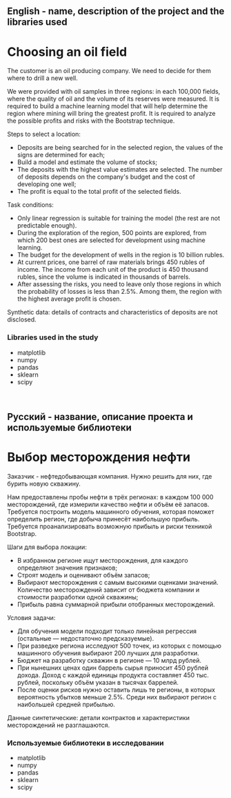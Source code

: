 
## English - name, description of the project and the libraries used

# Choosing an oil field
The customer is an oil producing company. We need to decide for them where to drill a new well.

We were provided with oil samples in three regions: in each 100,000 fields, where the quality of oil and the volume of its reserves were measured. It is required to build a machine learning model that will help determine the region where mining will bring the greatest profit. It is required to analyze the possible profits and risks with the Bootstrap technique.

Steps to select a location:

* Deposits are being searched for in the selected region, the values of the signs are determined for each;
* Build a model and estimate the volume of stocks;
* The deposits with the highest value estimates are selected. The number of deposits depends on the company's budget and the cost of developing one well;
* The profit is equal to the total profit of the selected fields.

Task conditions:

* Only linear regression is suitable for training the model (the rest are not predictable enough).
* During the exploration of the region, 500 points are explored, from which 200 best ones are selected for development using machine learning.
* The budget for the development of wells in the region is 10 billion rubles.
* At current prices, one barrel of raw materials brings 450 rubles of income. The income from each unit of the product is 450 thousand rubles, since the volume is indicated in thousands of barrels.
* After assessing the risks, you need to leave only those regions in which the probability of losses is less than 2.5%. Among them, the region with the highest average profit is chosen.

Synthetic data: details of contracts and characteristics of deposits are not disclosed.


### Libraries used in the study
* matplotlib
* numpy
* pandas
* sklearn
* scipy

<br>

## Русский - название, описание проекта и используемые библиотеки

#  Выбор месторождения нефти
Заказчик - нефтедобывающая компания. Нужно решить для них, где бурить новую скважину.

Нам предоставлены пробы нефти в трёх регионах: в каждом 100 000 месторождений, где измерили качество нефти и объём её запасов. Требуется построить модель машинного обучения, которая поможет определить регион, где добыча принесёт наибольшую прибыль. Требуется проанализировать возможную прибыль и риски техникой Bootstrap.

Шаги для выбора локации:

* В избранном регионе ищут месторождения, для каждого определяют значения признаков;
* Строят модель и оценивают объём запасов;
* Выбирают месторождения с самым высокими оценками значений. Количество месторождений зависит от бюджета компании и стоимости разработки одной скважины;
* Прибыль равна суммарной прибыли отобранных месторождений.

Условия задачи:

* Для обучения модели подходит только линейная регрессия (остальные — недостаточно предсказуемые).
* При разведке региона исследуют 500 точек, из которых с помощью машинного обучения выбирают 200 лучших для разработки.
* Бюджет на разработку скважин в регионе — 10 млрд рублей.
* При нынешних ценах один баррель сырья приносит 450 рублей дохода. Доход с каждой единицы продукта составляет 450 тыс. рублей, поскольку объём указан в тысячах баррелей.
* После оценки рисков нужно оставить лишь те регионы, в которых вероятность убытков меньше 2.5%. Среди них выбирают регион с наибольшей средней прибылью.

Данные синтетические: детали контрактов и характеристики месторождений не разглашаются.


### Используемые библиотеки в исследовании
* matplotlib
* numpy 
* pandas
* sklearn
* scipy
